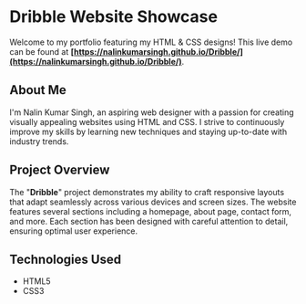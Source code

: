 # Dribble Website Showcase

Welcome to my portfolio featuring my HTML & CSS designs! This live demo can be found at **[https://nalinkumarsingh.github.io/Dribble/](https://nalinkumarsingh.github.io/Dribble/)**.

## About Me
I'm Nalin Kumar Singh, an aspiring web designer with a passion for creating visually appealing websites using HTML and CSS. I strive to continuously improve my skills by learning new techniques and staying up-to-date with industry trends.

## Project Overview
The "**Dribble**" project demonstrates my ability to craft responsive layouts that adapt seamlessly across various devices and screen sizes. The website features several sections including a homepage, about page, contact form, and more. Each section has been designed with careful attention to detail, ensuring optimal user experience.

## Technologies Used
- HTML5
- CSS3
